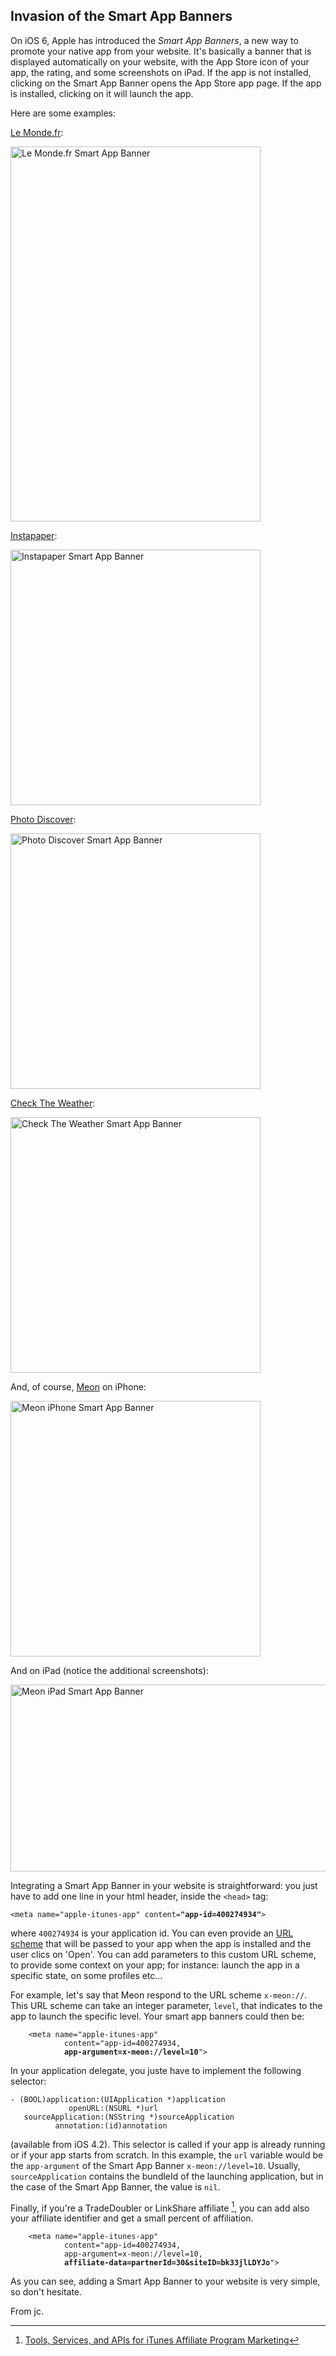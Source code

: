 ## Invasion of the Smart App Banners

On iOS 6, Apple has introduced the _Smart App Banners_, a new way to promote your native app from your website. It's basically a banner that is displayed automatically on your website, with the App Store icon of your app, the rating, and some screenshots on iPad. If the app is not installed, clicking on the Smart App Banner opens the App Store app page. If the app is installed, clicking on it will launch the app.

Here are some examples:
  
[Le Monde.fr](https://itunes.apple.com/fr/app/le-monde.fr/id294047850?mt=8):

<p><img src="/2012/10/19/lemonde.png" alt="Le Monde.fr Smart App Banner" width="400" height="600"></p>

[Instapaper](https://itunes.apple.com/fr/app/instapaper/id288545208?mt=8):

<p><img src="/2012/10/19/instapaper.png" alt="Instapaper Smart App Banner" width="400" height="409"></p>

[Photo Discover](https://itunes.apple.com/us/app/photo-discover/id446635942?mt=8):

<p><img src="/2012/10/19/photodiscover.png" alt="Photo Discover Smart App Banner" width="400" height="409"></p>

[Check The Weather](https://itunes.apple.com/us/app/check-the-weather/id557872119?mt=8):

<p><img src="/2012/10/19/checktheweather.png" alt="Check The Weather Smart App Banner" width="400" height="409"></p>

And, of course, [Meon](https://itunes.apple.com/app/meon/id400274934?mt=8) on iPhone:

<p><img src="/2012/10/19/meon.png" alt="Meon iPhone Smart App Banner" width="400" height="409"></p>

And on iPad (notice the additional screenshots):

<p><img src="/2012/10/19/meonipad.jpg" alt="Meon iPad Smart App Banner" width="600" height="299"></p>

Integrating a Smart App Banner in your website is straightforward: you just have to add one line in your html header, inside the `<head>` tag:

<pre><code>&lt;meta name="apple-itunes-app" content=<b>"app-id=400274934"</b>&gt;</code></pre>

where `400274934` is your application id. You can even provide an [URL scheme](http://developer.apple.com/library/ios/#documentation/iphone/conceptual/iphoneosprogrammingguide/AdvancedAppTricks/AdvancedAppTricks.html) that will be passed to your app when the app is installed and the user clics on 'Open'. You can add parameters to this custom URL scheme, to provide some context on your app; for instance: launch the app in a specific state, on some profiles etc... 

For example, let's say that Meon respond to the URL scheme `x-meon://`. This URL scheme can take an integer parameter, `level`, that indicates to the app to launch the specific level. Your smart app banners could then be:  

<pre><code>    &lt;meta name="apple-itunes-app" 
			content="app-id=400274934,
			<b>app-argument=x-meon://level=10</b>"&gt;
</code></pre>


In your application delegate, you juste have to implement the following selector: 

	- (BOOL)application:(UIApplication *)application
    	         openURL:(NSURL *)url
	   sourceApplication:(NSString *)sourceApplication
    	      annotation:(id)annotation
          
(available from iOS 4.2). This selector is called if your app is already running or if your app starts from scratch. In this example, the `url` variable would be the `app-argument` of the Smart App Banner `x-meon://level=10`. Usually, `sourceApplication` contains the bundleId of the launching application, but in the case of the Smart App Banner, the value is `nil`.

Finally, if you're a TradeDoubler or LinkShare affiliate [^1], you can add also your affiliate identifier and get a small percent of affiliation. 

<pre><code>    &lt;meta name="apple-itunes-app"
			content="app-id=400274934, 
			app-argument=x-meon://level=10,
			<b>affiliate-data=partnerId=30&amp;siteID=bk33jlLDYJo</b>"&gt;
</code></pre>

As you can see, adding a Smart App Banner to your website is very simple, so don't hesitate.

From jc.

[^1]: [Tools, Services, and APIs for iTunes Affiliate Program Marketing](http://developer.apple.com/devcenter/download.action?path=/wwdc_2012/wwdc_2012_session_pdfs/session_603__tools_services_and_apis_for_itunes_affiliate_program_marketing.pdf)